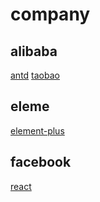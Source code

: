 # company
## alibaba
[antd](https://ant.design/)
[taobao](https://uland.taobao.com/)
## eleme
[element-plus](https://element-plus.gitee.io/zh-CN/)
## facebook
[react](https://reactjs.org/)